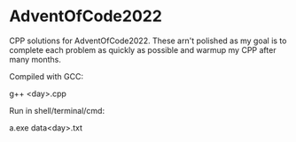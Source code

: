 # AdventOfCode2022
CPP solutions for AdventOfCode2022. These arn't polished as my goal is to complete each problem as quickly as possible and warmup my CPP after many months.


Compiled with GCC:

 g++ \<day\>.cpp
 
Run in shell/terminal/cmd:

 a.exe data\<day\>.txt
